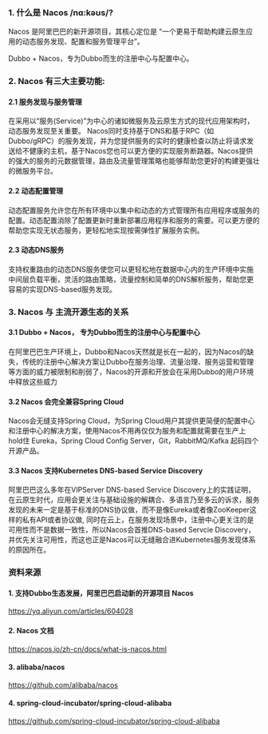 ### 1. 什么是 Nacos /nɑ:kəʊs/?
Nacos 是阿里巴巴的新开源项目，其核心定位是 “一个更易于帮助构建云原生应用的动态服务发现、配置和服务管理平台”。

Dubbo + Nacos，专为Dubbo而生的注册中心与配置中心。

### 2. Nacos 有三大主要功能:

#### 2.1 服务发现与服务管理
在采用以“服务(Service)”为中心的诸如微服务及云原生方式的现代应用架构时，动态服务发现至关重要。 Nacos同时支持基于DNS和基于RPC（如Dubbo/gRPC）的服务发现，并为您提供服务的实时的健康检查以防止将请求发送给不健康的主机，基于Nacos您也可以更方便的实现服务断路器。Nacos提供的强大的服务的元数据管理，路由及流量管理策略也能够帮助您更好的构建更强壮的微服务平台。

#### 2.2 动态配置管理
动态配置服务允许您在所有环境中以集中和动态的方式管理所有应用程序或服务的配置。动态配置消除了配置更新时重新部署应用程序和服务的需要。可以更方便的帮助您实现无状态服务，更轻松地实现按需弹性扩展服务实例。

#### 2.3 动态DNS服务
支持权重路由的动态DNS服务使您可以更轻松地在数据中心内的生产环境中实施中间层负载平衡，灵活的路由策略，流量控制和简单的DNS解析服务，帮助您更容易的实现DNS-based服务发现。

### 3. Nacos 与 主流开源生态的关系
#### 3.1 Dubbo + Nacos， 专为Dubbo而生的注册中心与配置中心
在阿里巴巴生产环境上，Dubbo和Nacos天然就是长在一起的，因为Nacos的缺失，传统的注册中心解决方案让Dubbo在服务治理、流量治理、服务运营和管理等方面的威力被限制和削弱了，Nacos的开源和开放会在采用Dubbo的用户环境中释放这些威力

#### 3.2 Nacos 会完全兼容Spring Cloud
Nacos会无缝支持Spring Cloud，为Spring Cloud用户其提供更简便的配置中心和注册中心的解决方案，使用Nacos不用再仅仅为服务和配置就需要在生产上hold住 Eureka，Spring Cloud Config Server，Git，RabbitMQ/Kafka 起码四个开源产品。

#### 3.3 Nacos 支持Kubernetes DNS-based Service Discovery
阿里巴巴这么多年在VIPServer DNS-based Service Discovery上的实践证明，在云原生时代，应用会更关注与基础设施的解耦合、多语言乃至多云的诉求，服务发现的未来一定是基于标准的DNS协议做，而不是像Eureka或者像ZooKeeper这样的私有API或者协议做, 同时在云上，在服务发现场景中，注册中心更关注的是可用性而不是数据一致性，所以Nacos会首推DNS-based Servcie Discovery，并优先关注可用性，而这也正是Nacos可以无缝融合进Kubernetes服务发现体系的原因所在。

### 资料来源
#### 1. 支持Dubbo生态发展，阿里巴巴启动新的开源项目 Nacos
https://yq.aliyun.com/articles/604028
#### 2. Nacos 文档
https://nacos.io/zh-cn/docs/what-is-nacos.html
#### 3. alibaba/nacos
https://github.com/alibaba/nacos
#### 4. spring-cloud-incubator/spring-cloud-alibaba
https://github.com/spring-cloud-incubator/spring-cloud-alibaba
